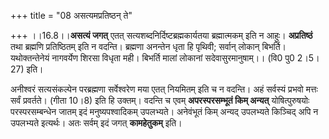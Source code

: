+++
title = "08 असत्यमप्रतिष्ठन् ते"

+++
।।16.8।।**असत्यं जगत्** एतत् सत्यशब्दनिर्दिष्टब्रह्मकार्यतया
ब्रह्मात्मकम् इति न आहुः। **अप्रतिष्ठं** तथा ब्रह्मणि प्रतिष्ठितम् इति न
वदन्ति। ब्रह्मणा अनन्तेन धृता हि पृथिवी; सर्वान् लोकान् बिभर्ति।
यथोक्तन्तेनेयं नागवर्येण शिरसा विधृता मही। बिभर्ति मालां लोकानां
सदेवासुरमानुषाम्।। (वि0 पु0 2।5।27) इति।  
  
अनीश्वरं सत्यसंकल्पेन परब्रह्मणा सर्वेश्वरेण मया एतत् नियमितम् इति च न
वदन्ति। अहं सर्वस्यं प्रभवो मत्तः सर्वं प्रवर्तते। (गीता 10।8) इति हि
उक्तम्। वदन्ति च एवम् **अपरस्परसम्भूतं किम् अन्यत्** योषित्पुरुषयोः
परस्परसम्बन्धेन जातम् इदं मनुष्यपश्वादिकम् उपलभ्यते। अनेवंभूतं किम्
अन्यद् उपलभ्यते किञ्चिद् अपि न उपलभ्यते इत्यर्थः। अतः सर्वम् इदं जगत्
**कामहेतुकम्** इति।
